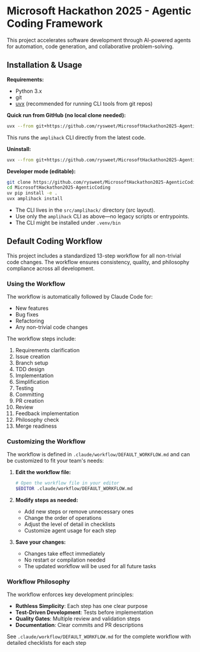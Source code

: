 # Microsoft Hackathon 2025 - Agentic Coding Framework

This project accelerates software development through AI-powered agents for
automation, code generation, and collaborative problem-solving.

## Installation & Usage

**Requirements:**

- Python 3.x
- git
- [uvx](https://github.com/astral-sh/uv) (recommended for running CLI tools from
  git repos)

**Quick run from GitHub (no local clone needed):**

```sh
uvx --from git+https://github.com/rysweet/MicrosoftHackathon2025-AgenticCoding amplihack install
```

This runs the `amplihack` CLI directly from the latest code.

**Uninstall:**

```sh
uvx --from git+https://github.com/rysweet/MicrosoftHackathon2025-AgenticCoding amplihack uninstall
```

**Developer mode (editable):**

```sh
git clone https://github.com/rysweet/MicrosoftHackathon2025-AgenticCoding.git
cd MicrosoftHackathon2025-AgenticCoding
uv pip install -e .
uvx amplihack install
```

- The CLI lives in the `src/amplihack/` directory (src layout).
- Use only the `amplihack` CLI as above—no legacy scripts or entrypoints.
- The CLI might be installed under `.venv/bin`

## Default Coding Workflow

This project includes a standardized 13-step workflow for all non-trivial code
changes. The workflow ensures consistency, quality, and philosophy compliance
across all development.

### Using the Workflow

The workflow is automatically followed by Claude Code for:

- New features
- Bug fixes
- Refactoring
- Any non-trivial code changes

The workflow steps include:

1. Requirements clarification
2. Issue creation
3. Branch setup
4. TDD design
5. Implementation
6. Simplification
7. Testing
8. Committing
9. PR creation
10. Review
11. Feedback implementation
12. Philosophy check
13. Merge readiness

### Customizing the Workflow

The workflow is defined in `.claude/workflow/DEFAULT_WORKFLOW.md` and can be
customized to fit your team's needs:

1. **Edit the workflow file:**

   ```sh
   # Open the workflow file in your editor
   $EDITOR .claude/workflow/DEFAULT_WORKFLOW.md
   ```

2. **Modify steps as needed:**
   - Add new steps or remove unnecessary ones
   - Change the order of operations
   - Adjust the level of detail in checklists
   - Customize agent usage for each step

3. **Save your changes:**
   - Changes take effect immediately
   - No restart or compilation needed
   - The updated workflow will be used for all future tasks

### Workflow Philosophy

The workflow enforces key development principles:

- **Ruthless Simplicity**: Each step has one clear purpose
- **Test-Driven Development**: Tests before implementation
- **Quality Gates**: Multiple review and validation steps
- **Documentation**: Clear commits and PR descriptions

See `.claude/workflow/DEFAULT_WORKFLOW.md` for the complete workflow with
detailed checklists for each step

